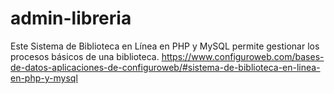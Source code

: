 # admin-libreria
Este Sistema de Biblioteca en Línea en PHP y MySQL permite gestionar los procesos básicos de una biblioteca.
https://www.configuroweb.com/bases-de-datos-aplicaciones-de-configuroweb/#sistema-de-biblioteca-en-linea-en-php-y-mysql
